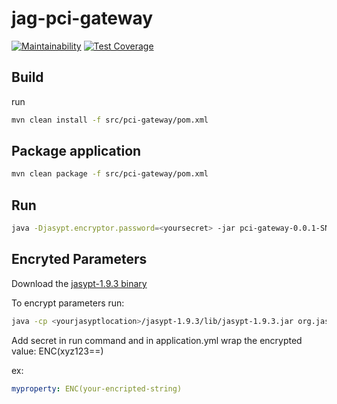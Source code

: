 # jag-pci-gateway

[![Maintainability](https://api.codeclimate.com/v1/badges/89aaf5706ffd314a222c/maintainability)](https://codeclimate.com/github/bcgov/jag-pci-gateway/maintainability) [![Test Coverage](https://api.codeclimate.com/v1/badges/89aaf5706ffd314a222c/test_coverage)](https://codeclimate.com/github/bcgov/jag-pci-gateway/test_coverage)

## Build

run

```bash
mvn clean install -f src/pci-gateway/pom.xml
```

## Package application

```bash
mvn clean package -f src/pci-gateway/pom.xml
```

## Run

```bash
java -Djasypt.encryptor.password=<yoursecret> -jar pci-gateway-0.0.1-SNAPSHOT.jar --spring.config.location=file:application.yml
```

## Encryted Parameters

Download the [jasypt-1.9.3 binary](https://github.com/jasypt/jasypt/releases/tag/jasypt-1.9.3)

To encrypt parameters run:

```bash
java -cp <yourjasyptlocation>/jasypt-1.9.3/lib/jasypt-1.9.3.jar org.jasypt.intf.cli.JasyptPBEStringEncryptionCLI input="somevalue" password=somepassword algorithm=PBEWithMD5AndDES
```

Add secret in run command <yoursecret> and in application.yml wrap the encrypted value: ENC(xyz123==)

ex:

```yaml
myproperty: ENC(your-encripted-string)
```
